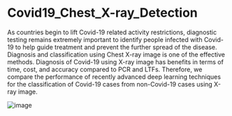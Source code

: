 # Covid19_Chest_X-ray_Detection

As countries begin to lift Covid-19 related activity restrictions, diagnostic testing remains extremely important to identify people infected with Covid-19 to help guide treatment and prevent the further spread of the disease. Diagnosis and classification using Chest X-ray image is one of the effective methods. Diagnosis of Covid-19 using X-ray image has benefits in terms of time, cost, and accuracy compared to PCR and LTFs. Therefore, we compare the performance of recently advanced deep learning techniques for the classification of Covid-19 cases from non-Covid-19 cases using X-ray image.            

![image](https://github.com/sammyyap98/Covid19_Chest_X-ray_Detection/assets/87789723/0a2cd64d-6d47-41db-a76d-e662a47eb36c)


